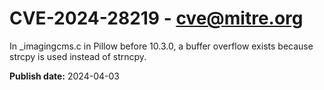 # CVE-2024-28219 - cve@mitre.org

In _imagingcms.c in Pillow before 10.3.0, a buffer overflow exists because strcpy is used instead of strncpy.

**Publish date:** 2024-04-03
